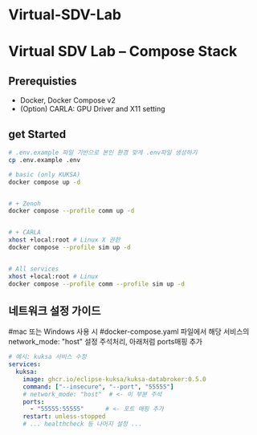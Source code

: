 # Virtual-SDV-Lab

# Virtual SDV Lab – Compose Stack


## Prerequisties
- Docker, Docker Compose v2
- (Option) CARLA: GPU Driver and X11 setting


## get Started
```bash
# .env.example 파일 기반으로 본인 환경 맞게 .env파일 생성하기
cp .env.example .env

# basic (only KUKSA)
docker compose up -d


# + Zenoh
docker compose --profile comm up -d


# + CARLA
xhost +local:root # Linux X 권한
docker compose --profile sim up -d


# All services
xhost +local:root # Linux
docker compose --profile comm --profile sim up -d
```

## 네트워크 설정 가이드

#mac 또는 Windows 사용 시
#docker-compose.yaml 파일에서 해당 서비스의 network_mode: "host" 설정 주석처리, 아래처럼 ports매핑 추가

```yaml
# 예시: kuksa 서비스 수정
services:
  kuksa:
    image: ghcr.io/eclipse-kuksa/kuksa-databroker:0.5.0
    command: ["--insecure", "--port", "55555"]
    # network_mode: "host"  # <- 이 부분 주석
    ports:
      - "55555:55555"      # <- 포트 매핑 추가
    restart: unless-stopped
    # ... healthcheck 등 나머지 설정 ...
